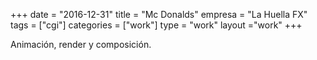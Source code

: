 +++
date = "2016-12-31"
title = "Mc Donalds"
empresa = "La Huella FX"
tags = ["cgi"]
categories = ["work"]
type = "work"
layout ="work"
+++

Animación, render y composición.